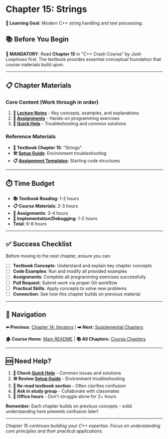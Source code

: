 # Chapter 15: Strings

**🎯 Learning Goal**: Modern C++ string handling and text processing.

## 📚 Before You Begin

**📖 MANDATORY**: Read **Chapter 15** in "C++ Crash Course" by Josh Lospinoso first. The textbook provides essential conceptual foundation that course materials build upon.

---

## 📋 Chapter Materials

### **Core Content** (Work through in order)
1. **📝 [Lecture Notes](lecture-notes.md)** - Key concepts, examples, and explanations
2. **🧩 [Assignments](assignments.md)** - Hands-on programming exercises  
3. **🔧 [Quick Help](quick-help.md)** - Troubleshooting and common solutions

### **Reference Materials**
- **📖 Textbook Chapter 15**: "Strings"
- **🛠️ [Setup Guide](../../setup/DEVELOPMENT_SETUP.md)**: Environment troubleshooting
- **📋 [Assignment Templates](../../assignment-templates/)**: Starting code structures

---

## ⏱️ Time Budget

- **📚 Textbook Reading**: 1-2 hours
- **📋 Course Materials**: 2-3 hours  
- **🧩 Assignments**: 3-4 hours
- **🔧 Implementation/Debugging**: 1-2 hours
- **Total**: 6-8 hours

---

## ✅ Success Checklist

Before moving to the next chapter, ensure you can:

- [ ] **Textbook Concepts**: Understand and explain key chapter concepts
- [ ] **Code Examples**: Run and modify all provided examples
- [ ] **Assignments**: Complete all programming exercises successfully
- [ ] **Pull Request**: Submit work via proper Git workflow
- [ ] **Practical Skills**: Apply concepts to solve new problems
- [ ] **Connection**: See how this chapter builds on previous material

---

## 🧭 Navigation

**⬅️ Previous**: [Chapter 14: Iterators](../chapter-14/) | **➡️ Next**: [Supplemental Chapters](../../supplemental/)

**🏠 Course Home**: [Main README](../../README.md) | **📚 All Chapters**: [Course Chapters](../)

---

## 🆘 Need Help?

1. **🔧 Check [Quick Help](quick-help.md)** - Common issues and solutions
2. **🛠️ Review [Setup Guide](../../setup/DEVELOPMENT_SETUP.md)** - Environment troubleshooting
3. **📖 Re-read textbook section** - Often clarifies confusion
4. **👥 Ask in study group** - Collaborate with classmates  
5. **🏢 Office hours** - Don't struggle alone for 2+ hours

**Remember**: Each chapter builds on previous concepts - solid understanding here prevents confusion later!

---

*Chapter 15 continues building your C++ expertise. Focus on understanding core principles and their practical applications.*